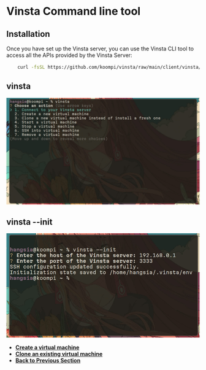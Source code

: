 # Vinsta Command line tool

## Installation
Once you have set up the Vinsta server, you can use the Vinsta CLI tool to access all the APIs provided by the Vinsta Server:


```bash
    curl -fsSL https://github.com/koompi/vinsta/raw/main/client/vinsta/script/install_vinsta | bash
```

## <summary><b>vinsta</summary>

![alt text](../../assets/cmd-assets/vinsta.jpg "Title")


## <summary><b>vinsta --init</summary>

![alt text](../../assets/cmd-assets/init.jpg "Title")


- [Create a virtual machine ](./create/README.md)
- [Clone an existing virtual machine](./clone/README.md)
- [Back to Previous Section](../installation-guide/koompi/README.md)

